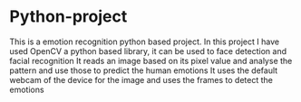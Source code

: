 # Python-project
This is a emotion recognition python based project.
In this project I have used OpenCV a python based library, it can be used to face detection and facial recognition
It reads an image based on its pixel value and analyse the pattern and use those to predict the human emotions
It uses the default webcam of the device for the image and uses the frames to detect the emotions
